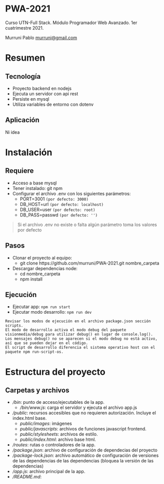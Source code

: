 # PWA-2021
Curso UTN-Full Stack. Módulo Programador Web Avanzado. 1er cuatrimestre 2021.

Murruni Pablo <murruni@gmail.com>
# Resumen
## Tecnología
+ Proyecto backend en nodejs
+ Ejecuta un servidor con api rest
+ Persiste en mysql
+ Utiliza variables de entorno con dotenv
## Aplicación
Ni idea

# Instalación
## Requiere
* Acceso a base mysql
* Tener instalado: git npm
* Configurar el archivo .env con los siguientes parámetros:
    - PORT=3001 ```(por defecto: 3000)```
    - DB_HOST=url ```(por defecto: localhost)```
    - DB_USER=user ```(por defecto: root)```
    - DB_PASS=passwd ```(por defecto: '')```
> Si el archivo .env no existe o falta algún parámetro toma los valores por defecto
## Pasos
- Clonar el proyecto al equipo:
    - git clone https:&#8203;//github.com/murruni/PWA-2021.git nombre_carpeta
-  Descargar dependencias node:
    - cd nombre_carpeta
    - npm install
## Ejecución
+ Ejecutar app: `npm run start`
+ Ejecutar modo desarrollo: `npm run dev`
```
Revisar los modos de ejecución en el archivo package.json sección scripts.
El modo de desarrollo activa el modo debug del paquete visionmedia/debug para utilizar debug() en lugar de console.log(). 
Los mensajes debug() no se aparecen si el modo debug no está activo, así que se pueden dejar en el código.
El script de desarrollo diferencia el sistema operativo host con el paquete npm run-script-os. 
```
# Estructura del proyecto
## Carpetas y archivos
- */bin*: punto de acceso/ejecutables de la app. 
    - */bin/www&#8203;.js*: carga el servidor y ejecuta el archivo app.js
- */public*: recursos accesibles que no requieren autorización. Incluye el index.html base.
    - *public/images*: imágenes
    - *public/javascripts*: archivos de funciones javascript frontend.
    - *public/stylesheets*: archivos de estilo.
    - *public/index.html*: archivo base html.
- */routes*: rutas o controladores de la app.
- */package.json*: archivo de configuración de dependecias del proyecto
- */package-lock.json*: archivo automático de configuración de versiones de las dependencias de las dependencias (bloquea la versión de las dependencias)
- */app.js*: archivo principal de la app.
- */README.md*: